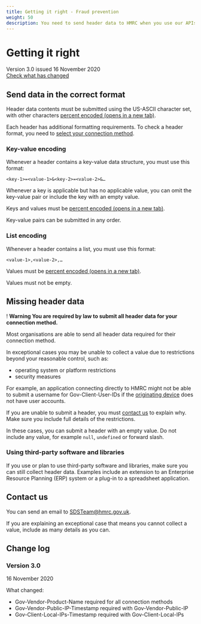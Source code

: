 ```yaml
---
title: Getting it right - Fraud prevention
weight: 50
description: You need to send header data to HMRC when you use our APIs. Check the fraud prevention specification. Check the formatting requirements and how to contact us about missing data.
---
```


# Getting it right

Version 3.0 issued 16 November 2020 <br/>
<a href="#change-log" onclick="ga('send', 'event', 'On Page Navigation', 'Getting it right', 'Change log');">Check what has changed</a>

## Send data in the correct format

Header data contents must be submitted using the US-ASCII character set, with other characters <a href="https://tools.ietf.org/html/rfc3986#section-2.1" target="_blank" rel="noopener noreferrer" onclick="ga('send', 'event', 'On Page Navigation', 'Send data in the correct format', 'Percent encoded 1');"> percent encoded (opens in a new tab)</a>.

Each header has additional formatting requirements. To check a header format, you need to <a href="../connection-method/" onclick="ga('send', 'event', 'On Page Navigation', 'Connection Method', 'Select your connection method');">select your connection method</a>.


### Key-value encoding

Whenever a header contains a key-value data structure, you must use this format:

<code>&lt;key-1&gt;=&lt;value-1&gt;&amp;&lt;key-2&gt;=&lt;value-2&gt;&amp;&hellip;</code>

Whenever a key is applicable but has no applicable value, you can omit the key-value pair or include the key with an empty value.

Keys and values must be <a href="https://tools.ietf.org/html/rfc3986#section-2.1" target="_blank" rel="noopener noreferrer" onclick="ga('send', 'event', 'On Page Navigation', 'Key-value encoding', 'Percent encoded 2');"> percent encoded (opens in a new tab)</a>.

Key-value pairs can be submitted in any order.


### List encoding

Whenever a header contains a list, you must use this format:

<code>&lt;value-1&gt;,&lt;value-2&gt;,&hellip;</code>

Values must be <a href="https://tools.ietf.org/html/rfc3986#section-2.1" target="_blank" rel="noopener noreferrer" onclick="ga('send', 'event', 'On Page Navigation', 'List encoding', 'Percent encoded 3');"> percent encoded (opens in a new tab)</a>.

Values must not be empty.


## Missing header data

<div class="govuk-warning-text">
  <span class="govuk-warning-text__icon" aria-hidden="true">!</span>
  <strong class="govuk-warning-text__text">
    <span class="govuk-warning-text__assistive">Warning</span>
    You are required by law to submit all header data for your connection method.
  </strong>
</div>

Most organisations are able to send all header data required for their connection method.

In exceptional cases you may be unable to collect a value due to restrictions beyond your reasonable control, such as:

* operating system or platform restrictions
* security measures

For example, an application connecting directly to HMRC might not be able to submit a username for Gov-Client-User-IDs if the <a href="../connection-method/#originating-device" onclick="ga('send', 'event', 'On Page Navigation', 'Missing header data', 'Originating device');">originating device</a> does not have user accounts.

<div class="govuk-inset-text">
If you are unable to submit a header, you must <a href="#contact-us" onclick="ga('send', 'event', 'On Page Navigation', 'Missing header data', 'Contact us');">contact us</a> to explain why. Make sure you include full details of the restrictions.
</div>

In these cases, you can submit a header with an empty value. Do not include any value, for example <code>null</code>, <code>undefined</code> or forward slash.

### Using third-party software and libraries

If you use or plan to use third-party software and libraries, make sure you can still collect header data. Examples include an extension to an Enterprise Resource Planning (ERP) system or a plug-in to a spreadsheet application.


## Contact us

You can send an email to <a href="mailto:SDSTeam@hmrc.gov.uk" onclick="ga('send', 'event', 'On Page Navigation', 'Contact us', 'SDST');">SDSTeam@hmrc.gov.uk</a>.

If you are explaining an exceptional case that means you cannot collect a value, include as many details as you can.

## Change log

### Version 3.0

16 November 2020

What changed:

* Gov-Vendor-Product-Name required for all connection methods
* Gov-Vendor-Public-IP-Timestamp required with Gov-Vendor-Public-IP
* Gov-Client-Local-IPs-Timestamp required with Gov-Client-Local-IPs